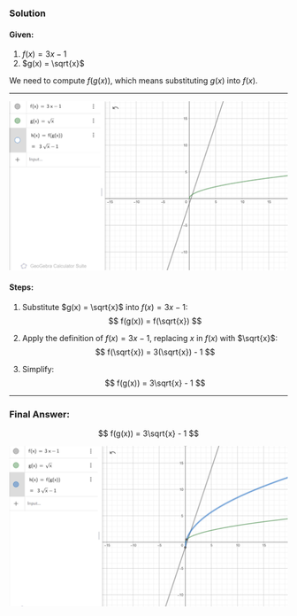 ### Solution

#### Given:
1. $f(x) = 3x - 1$
2. $g(x) = \sqrt{x}$

We need to compute $f(g(x))$, which means substituting $g(x)$ into $f(x)$.

---

![alt text](image.png)

#### Steps:
1. Substitute $g(x) = \sqrt{x}$ into $f(x) = 3x - 1$:
   $$ f(g(x)) = f(\sqrt{x}) $$

2. Apply the definition of $f(x) = 3x - 1$, replacing $x$ in $f(x)$ with $\sqrt{x}$:
   $$ f(\sqrt{x}) = 3(\sqrt{x}) - 1 $$

3. Simplify:
   $$ f(g(x)) = 3\sqrt{x} - 1 $$

---

### Final Answer:
$$ f(g(x)) = 3\sqrt{x} - 1 $$



![alt text](image-1.png)


